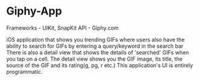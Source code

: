 # Giphy-App

Frameworks - UIKit, SnapKit
API - Giphy.com

iOS application that shows you trending GIFs where users also have the ability to search for GIFs by entering a query/keyword in the search bar
There is also a detail view that shows the details of 'searched' GIFs when you tap on a cell. The detail view shows you the GIF image, its title, the source of the GIF and its rating(g, pg, r etc.)
This application's UI is entirely programmatic.
